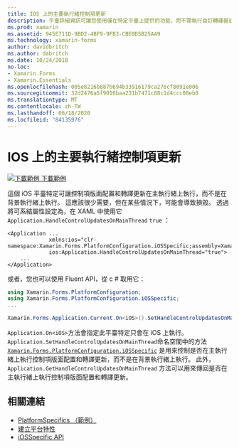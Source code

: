 ```yaml
---
title: IOS 上的主要執行緒控制項更新
description: 平臺詳細資訊可讓您使用僅在特定平臺上提供的功能，而不需執行自訂轉譯器或效果。 本文說明如何使用 iOS 平臺特定的，讓控制項版面配置和轉譯更新在主執行緒上執行。
ms.prod: xamarin
ms.assetid: 945E711D-9BD2-4BF9-9FB3-CBE0D5B25A49
ms.technology: xamarin-forms
author: davidbritch
ms.author: dabritch
ms.date: 10/24/2018
no-loc:
- Xamarin.Forms
- Xamarin.Essentials
ms.openlocfilehash: 005e8216b887b694b33916179ca276cf8091e006
ms.sourcegitcommit: 32d2476a5f9016baa231b7471c88c1d4ccc08eb8
ms.translationtype: MT
ms.contentlocale: zh-TW
ms.lasthandoff: 06/18/2020
ms.locfileid: "84135976"
---
```

# <a name="main-thread-control-updates-on-ios"></a>IOS 上的主要執行緒控制項更新

[![下載範例 ](~/media/shared/download.png) 下載範例](https://docs.microsoft.com/samples/xamarin/xamarin-forms-samples/userinterface-platformspecifics)

這個 iOS 平臺特定可讓控制項版面配置和轉譯更新在主執行緒上執行，而不是在背景執行緒上執行。 這應該很少需要，但在某些情況下，可能會導致損毀。 透過將可系結屬性設定為，在 XAML 中使用它 `Application.HandleControlUpdatesOnMainThread` `true` ：

```xaml
<Application ...
             xmlns:ios="clr-namespace:Xamarin.Forms.PlatformConfiguration.iOSSpecific;assembly=Xamarin.Forms.Core"
             ios:Application.HandleControlUpdatesOnMainThread="true">
    ...
</Application>
```

或者，您也可以使用 Fluent API，從 c # 取用它：

```csharp
using Xamarin.Forms.PlatformConfiguration;
using Xamarin.Forms.PlatformConfiguration.iOSSpecific;
...

Xamarin.Forms.Application.Current.On<iOS>().SetHandleControlUpdatesOnMainThread(true);
```

`Application.On<iOS>`方法會指定此平臺特定只會在 iOS 上執行。 `Application.SetHandleControlUpdatesOnMainThread`命名空間中的方法 [`Xamarin.Forms.PlatformConfiguration.iOSSpecific`](xref:Xamarin.Forms.PlatformConfiguration.iOSSpecific) 是用來控制是否在主執行緒上執行控制項版面配置和轉譯更新，而不是在背景執行緒上執行。 此外， `Application.GetHandleControlUpdatesOnMainThread` 方法可以用來傳回是否在主執行緒上執行控制項版面配置和轉譯更新。

## <a name="related-links"></a>相關連結

- [PlatformSpecifics （範例）](https://docs.microsoft.com/samples/xamarin/xamarin-forms-samples/userinterface-platformspecifics)
- [建立平台特性](~/xamarin-forms/platform/platform-specifics/index.md#creating-platform-specifics)
- [iOSSpecific API](xref:Xamarin.Forms.PlatformConfiguration.iOSSpecific)
